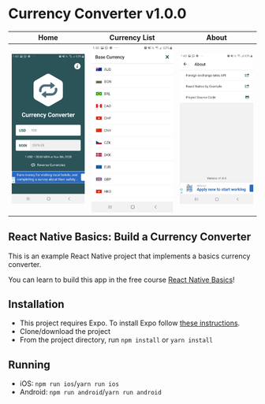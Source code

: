 # Currency Converter v1.0.0

| Home                         | Currency List                         | About                         |
| ---------------------------- | ------------------------------------- | ----------------------------- |
| ![](./assets/docs/home.jpeg) | ![](./assets/docs/currency-list.jpeg) | ![](./assets/docs/about.jpeg) |

## React Native Basics: Build a Currency Converter

This is an example React Native project that implements a basics currency converter.

You can learn to build this app in the free course [React Native Basics](https://www.reactnativebasics.com/)!

## Installation

- This project requires Expo. To install Expo follow [these instructions](https://expo.io/learn).
- Clone/download the project
- From the project directory, run `npm install` or `yarn install`

## Running

- iOS: `npm run ios`/`yarn run ios`
- Android: `npm run android`/`yarn run android`
